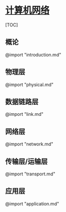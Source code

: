 <link rel="stylesheet" href="https://zhmhbest.gitee.io/hellomathematics/style/index.css">
<script src="https://zhmhbest.gitee.io/hellomathematics/style/index.js"></script>

# [计算机网络](../index.html)

[TOC]

## 概论

@import "introduction.md"

## 物理层

@import "physical.md"

## 数据链路层

@import "link.md"

## 网络层

@import "network.md"

## 传输层/运输层

@import "transport.md"

## 应用层

@import "application.md"
